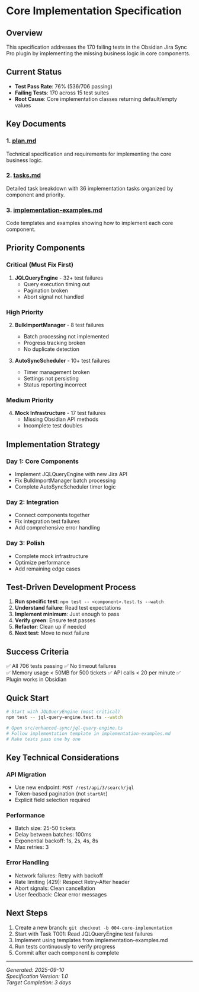 # Core Implementation Specification

## Overview
This specification addresses the 170 failing tests in the Obsidian Jira Sync Pro plugin by implementing the missing business logic in core components.

## Current Status
- **Test Pass Rate**: 76% (536/706 passing)
- **Failing Tests**: 170 across 15 test suites
- **Root Cause**: Core implementation classes returning default/empty values

## Key Documents

### 1. [plan.md](./plan.md)
Technical specification and requirements for implementing the core business logic.

### 2. [tasks.md](./tasks.md)  
Detailed task breakdown with 36 implementation tasks organized by component and priority.

### 3. [implementation-examples.md](./implementation-examples.md)
Code templates and examples showing how to implement each core component.

## Priority Components

### Critical (Must Fix First)
1. **JQLQueryEngine** - 32+ test failures
   - Query execution timing out
   - Pagination broken
   - Abort signal not handled

### High Priority
2. **BulkImportManager** - 8 test failures
   - Batch processing not implemented
   - Progress tracking broken
   - No duplicate detection

3. **AutoSyncScheduler** - 10+ test failures
   - Timer management broken
   - Settings not persisting
   - Status reporting incorrect

### Medium Priority
4. **Mock Infrastructure** - 17 test failures
   - Missing Obsidian API methods
   - Incomplete test doubles

## Implementation Strategy

### Day 1: Core Components
- Implement JQLQueryEngine with new Jira API
- Fix BulkImportManager batch processing
- Complete AutoSyncScheduler timer logic

### Day 2: Integration
- Connect components together
- Fix integration test failures
- Add comprehensive error handling

### Day 3: Polish
- Complete mock infrastructure
- Optimize performance
- Add remaining edge cases

## Test-Driven Development Process

1. **Run specific test**: `npm test -- <component>.test.ts --watch`
2. **Understand failure**: Read test expectations
3. **Implement minimum**: Just enough to pass
4. **Verify green**: Ensure test passes
5. **Refactor**: Clean up if needed
6. **Next test**: Move to next failure

## Success Criteria

✅ All 706 tests passing
✅ No timeout failures  
✅ Memory usage < 50MB for 500 tickets
✅ API calls < 20 per minute
✅ Plugin works in Obsidian

## Quick Start

```bash
# Start with JQLQueryEngine (most critical)
npm test -- jql-query-engine.test.ts --watch

# Open src/enhanced-sync/jql-query-engine.ts
# Follow implementation template in implementation-examples.md
# Make tests pass one by one
```

## Key Technical Considerations

### API Migration
- Use new endpoint: `POST /rest/api/3/search/jql`
- Token-based pagination (not `startAt`)
- Explicit field selection required

### Performance
- Batch size: 25-50 tickets
- Delay between batches: 100ms
- Exponential backoff: 1s, 2s, 4s, 8s
- Max retries: 3

### Error Handling
- Network failures: Retry with backoff
- Rate limiting (429): Respect Retry-After header
- Abort signals: Clean cancellation
- User feedback: Clear error messages

## Next Steps

1. Create a new branch: `git checkout -b 004-core-implementation`
2. Start with Task T001: Read JQLQueryEngine test failures
3. Implement using templates from implementation-examples.md
4. Run tests continuously to verify progress
5. Commit after each component is complete

---

*Generated: 2025-09-10*  
*Specification Version: 1.0*  
*Target Completion: 3 days*